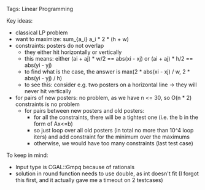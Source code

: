 Tags: Linear Programming

Key ideas:
* classical LP problem
* want to maximize: sum_{a_i} a_i * 2 * (h + w)
* constraints: posters do not overlap
  * they either hit horizontally or vertically
  * this means: either (ai + aj) * w/2 == abs(xi - xj) or (ai + aj) * h/2 == abs(yi - yj)
  * to find what is the case, the answer is max(2 * abs(xi - xj) / w, 2 * abs(yi - yj) / h)
  * to see this: consider e.g. two posters on a horizontal line -> they will never hit vertically
* for pairs of new posters: no problem, as we have n <= 30, so O(n * 2) constraints is no problem
  * for pairs between new posters and old posters:
    * for all the constraints, there will be a tightest one (i.e. the b in the form of Ax<=b)
    * so just loop over all old posters (in total no more than 10^4 loop iters) and add constraint for the minimum over the maximums
    * otherwise, we would have too many constraints (last test case)

To keep in mind:
* Input type is CGAL::Gmpq because of rationals
* solution in round function needs to use double, as int doesn't fit (I forgot this first, and it actually gave me a timeout on 2 testcases)